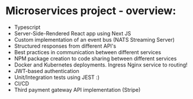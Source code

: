 # Microservices project - overview:
 - Typescript
 - Server-Side-Rendered React app using Next JS
 - Custom implementation of an event bus (NATS Streaming Server)  
 - Structured responses from different API's
 - Best practices in communication between different services
 - NPM package creation to code sharing between different services
 - Docker and Kubernetes deployments. Ingress Nginx service to routing!
 - JWT-based authentication
 - Unit/Integration tests using JEST :)
 - CI/CD
 - Third payment gateway API implementation (Stripe)